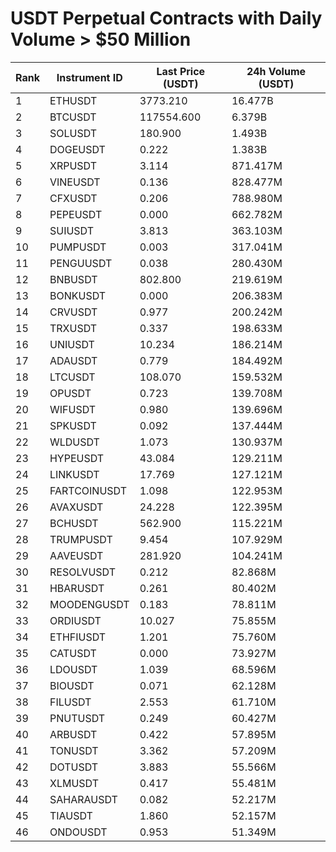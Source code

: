 # USDT Perpetual Contracts with Daily Volume > $50 Million

| Rank | Instrument ID | Last Price (USDT) | 24h Volume (USDT) |
|------|---------------|-------------------|-------------------|
| 1 | ETHUSDT | 3773.210 | 16.477B |
| 2 | BTCUSDT | 117554.600 | 6.379B |
| 3 | SOLUSDT | 180.900 | 1.493B |
| 4 | DOGEUSDT | 0.222 | 1.383B |
| 5 | XRPUSDT | 3.114 | 871.417M |
| 6 | VINEUSDT | 0.136 | 828.477M |
| 7 | CFXUSDT | 0.206 | 788.980M |
| 8 | PEPEUSDT | 0.000 | 662.782M |
| 9 | SUIUSDT | 3.813 | 363.103M |
| 10 | PUMPUSDT | 0.003 | 317.041M |
| 11 | PENGUUSDT | 0.038 | 280.430M |
| 12 | BNBUSDT | 802.800 | 219.619M |
| 13 | BONKUSDT | 0.000 | 206.383M |
| 14 | CRVUSDT | 0.977 | 200.242M |
| 15 | TRXUSDT | 0.337 | 198.633M |
| 16 | UNIUSDT | 10.234 | 186.214M |
| 17 | ADAUSDT | 0.779 | 184.492M |
| 18 | LTCUSDT | 108.070 | 159.532M |
| 19 | OPUSDT | 0.723 | 139.708M |
| 20 | WIFUSDT | 0.980 | 139.696M |
| 21 | SPKUSDT | 0.092 | 137.444M |
| 22 | WLDUSDT | 1.073 | 130.937M |
| 23 | HYPEUSDT | 43.084 | 129.211M |
| 24 | LINKUSDT | 17.769 | 127.121M |
| 25 | FARTCOINUSDT | 1.098 | 122.953M |
| 26 | AVAXUSDT | 24.228 | 122.395M |
| 27 | BCHUSDT | 562.900 | 115.221M |
| 28 | TRUMPUSDT | 9.454 | 107.929M |
| 29 | AAVEUSDT | 281.920 | 104.241M |
| 30 | RESOLVUSDT | 0.212 | 82.868M |
| 31 | HBARUSDT | 0.261 | 80.402M |
| 32 | MOODENGUSDT | 0.183 | 78.811M |
| 33 | ORDIUSDT | 10.027 | 75.855M |
| 34 | ETHFIUSDT | 1.201 | 75.760M |
| 35 | CATUSDT | 0.000 | 73.927M |
| 36 | LDOUSDT | 1.039 | 68.596M |
| 37 | BIOUSDT | 0.071 | 62.128M |
| 38 | FILUSDT | 2.553 | 61.710M |
| 39 | PNUTUSDT | 0.249 | 60.427M |
| 40 | ARBUSDT | 0.422 | 57.895M |
| 41 | TONUSDT | 3.362 | 57.209M |
| 42 | DOTUSDT | 3.883 | 55.566M |
| 43 | XLMUSDT | 0.417 | 55.481M |
| 44 | SAHARAUSDT | 0.082 | 52.217M |
| 45 | TIAUSDT | 1.860 | 52.157M |
| 46 | ONDOUSDT | 0.953 | 51.349M |
